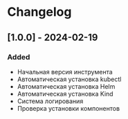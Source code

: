 # Changelog

## [1.0.0] - 2024-02-19
### Added
- Начальная версия инструмента
- Автоматическая установка kubectl
- Автоматическая установка Helm
- Автоматическая установка Kind
- Система логирования
- Проверка установки компонентов